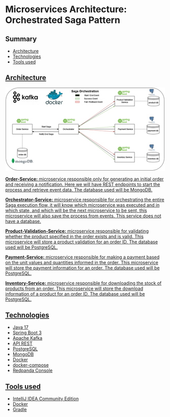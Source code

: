 # Microservices Architecture: Orchestrated Saga Pattern
## Summary
- <a href="#Architecture">Architecture
- <a href="#Technologies">Technologies
- <a href="#Tools used">Tools used


## Architecture
<img src="content/Architecture.png">

<b>Order-Service:</b> microservice responsible only for generating an initial order and receiving a notification. Here we will have REST endpoints to start the process and retrieve event data. The database used will be MongoDB.

<b>Orchestrator-Service:</b> microservice responsible for orchestrating the entire Saga execution flow, it will know which microservice was executed and in which state, and which will be the next microservice to be sent, this microservice will also save the process from events. This service does not have a database.

<b>Product-Validation-Service:</b> microservice responsible for validating whether the product specified in the order exists and is valid. This microservice will store a product validation for an order ID. The database used will be PostgreSQL.

<b>Payment-Service:</b> microservice responsible for making a payment based on the unit values and quantities informed in the order. This microservice will store the payment information for an order. The database used will be PostgreSQL.

<b>Inventory-Service:</b> microservice responsible for downloading the stock of products from an order. This microservice will store the download information of a product for an order ID. The database used will be PostgreSQL.

## Technologies
* Java 17
* Spring Boot 3
* Apache Kafka
* API REST
* PostgreSQL
* MongoDB
* Docker
* docker-compose
* Redpanda Console

## Tools used
* IntelliJ IDEA Community Edition
* Docker
* Gradle
